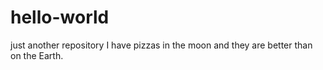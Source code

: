 # hello-world
just another repository
I have pizzas in the moon and they are better than on the Earth.
